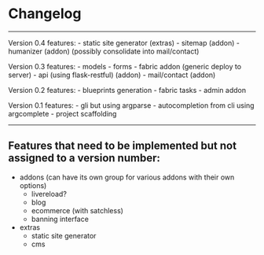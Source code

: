 # Changelog
---
Version 0.4
  features:
    - static site generator (extras)
    - sitemap (addon)
    - humanizer (addon) (possibly consolidate into mail/contact)

Version 0.3
  features:
    - models
    - forms
    - fabric addon (generic deploy to server)
    - api (using flask-restful) (addon)
    - mail/contact (addon)

Version 0.2
  features:
    - blueprints generation
    - fabric tasks
    - admin addon

Version 0.1
  features:
    - gli but using argparse
    - autocompletion from cli using argcomplete
    - project scaffolding

---

## Features that need to be implemented but not assigned to a version number:

  - addons (can have its own group for various addons with their own options)
    - livereload?
    - blog
    - ecommerce (with satchless)
    - banning interface
  - extras
    - static site generator
    - cms

